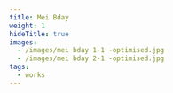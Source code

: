 ```yaml
---
title: Mei Bday
weight: 1
hideTitle: true
images:
  - /images/mei bday 1-1 -optimised.jpg
  - /images/mei bday 2-1 -optimised.jpg
tags:
  - works
---
```

